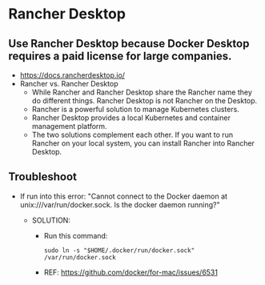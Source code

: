 # Rancher Desktop

## Use Rancher Desktop because Docker Desktop requires a paid license for large companies.
  - https://docs.rancherdesktop.io/
- Rancher vs. Rancher Desktop
	- While Rancher and Rancher Desktop share the Rancher name they do different things. Rancher Desktop is not Rancher on the Desktop.
  - Rancher is a powerful solution to manage Kubernetes clusters.
  - Rancher Desktop provides a local Kubernetes and container management platform.
  - The two solutions complement each other. If you want to run Rancher on your local system, you can install Rancher into Rancher Desktop.
 
## Troubleshoot
- If run into this error:
  "Cannot connect to the Docker daemon at unix:///var/run/docker.sock. Is the docker daemon running?"
  - SOLUTION:
		
    - Run this command:
    
		  sudo ln -s "$HOME/.docker/run/docker.sock" /var/run/docker.sock
    - REF: https://github.com/docker/for-mac/issues/6531
